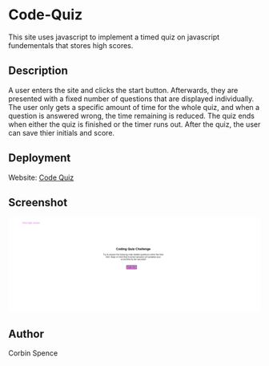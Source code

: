 # Code-Quiz

This site uses javascript to implement a timed quiz on javascript fundementals that stores high scores.

## Description

A user enters the site and clicks the start button. Afterwards, they are presented with a fixed number of questions that are displayed individually. The user only gets a specific amount of time for the whole quiz, and when a question is answered wrong, the time remaining is reduced. The quiz ends when either the quiz is finished or the timer runs out. After the quiz, the user can save thier initials and score.

## Deployment

Website: [Code Quiz](https://corbinspence.github.io/Code-Quiz/)

## Screenshot

![code quiz screenshot](./assets/images/screenshot.PNG)

## Author

Corbin Spence